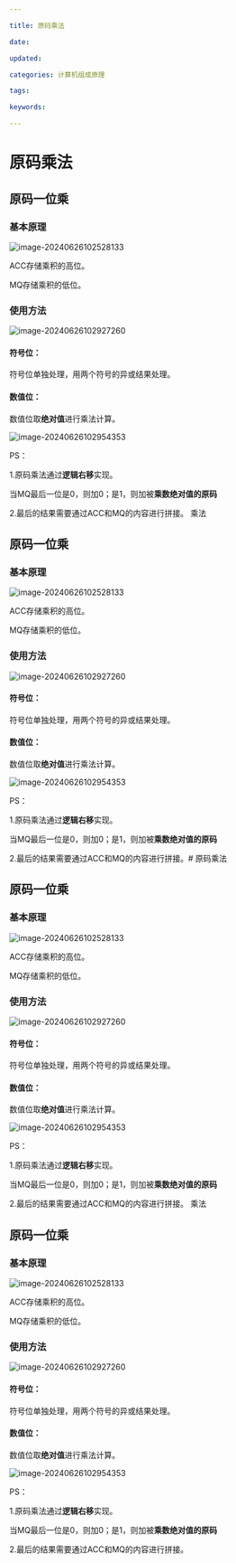 ```yaml
---

title: 原码乘法

date: 

updated: 

categories: 计算机组成原理

tags: 

keywords: 

---
```

# 原码乘法

## 原码一位乘

### 基本原理

![image-20240626102528133](../TyporaImage/计算机组成原理图片/image-20240626102528133.png)

ACC存储乘积的高位。

MQ存储乘积的低位。

### 使用方法

![image-20240626102927260](../TyporaImage/计算机组成原理图片/image-20240626102927260.png)

#### 符号位：

符号位单独处理，用两个符号的异或结果处理。

#### 数值位：

数值位取**绝对值**进行乘法计算。

![image-20240626102954353](../TyporaImage/计算机组成原理图片/image-20240626102954353.png)

PS：

1.原码乘法通过**逻辑右移**实现。

当MQ最后一位是0，则加0；是1，则加被**乘数绝对值的原码**

2.最后的结果需要通过ACC和MQ的内容进行拼接。
乘法

## 原码一位乘

### 基本原理

![image-20240626102528133](../TyporaImage/计算机组成原理图片/image-20240626102528133.png)

ACC存储乘积的高位。

MQ存储乘积的低位。

### 使用方法

![image-20240626102927260](../TyporaImage/计算机组成原理图片/image-20240626102927260.png)

#### 符号位：

符号位单独处理，用两个符号的异或结果处理。

#### 数值位：

数值位取**绝对值**进行乘法计算。

![image-20240626102954353](../TyporaImage/计算机组成原理图片/image-20240626102954353.png)

PS：

1.原码乘法通过**逻辑右移**实现。

当MQ最后一位是0，则加0；是1，则加被**乘数绝对值的原码**

2.最后的结果需要通过ACC和MQ的内容进行拼接。# 原码乘法

## 原码一位乘

### 基本原理

![image-20240626102528133](../TyporaImage/计算机组成原理图片/image-20240626102528133.png)

ACC存储乘积的高位。

MQ存储乘积的低位。

### 使用方法

![image-20240626102927260](../TyporaImage/计算机组成原理图片/image-20240626102927260.png)

#### 符号位：

符号位单独处理，用两个符号的异或结果处理。

#### 数值位：

数值位取**绝对值**进行乘法计算。

![image-20240626102954353](../TyporaImage/计算机组成原理图片/image-20240626102954353.png)

PS：

1.原码乘法通过**逻辑右移**实现。

当MQ最后一位是0，则加0；是1，则加被**乘数绝对值的原码**

2.最后的结果需要通过ACC和MQ的内容进行拼接。
乘法

## 原码一位乘

### 基本原理

![image-20240626102528133](../TyporaImage/计算机组成原理图片/image-20240626102528133.png)

ACC存储乘积的高位。

MQ存储乘积的低位。

### 使用方法

![image-20240626102927260](../TyporaImage/计算机组成原理图片/image-20240626102927260.png)

#### 符号位：

符号位单独处理，用两个符号的异或结果处理。

#### 数值位：

数值位取**绝对值**进行乘法计算。

![image-20240626102954353](../TyporaImage/计算机组成原理图片/image-20240626102954353.png)

PS：

1.原码乘法通过**逻辑右移**实现。

当MQ最后一位是0，则加0；是1，则加被**乘数绝对值的原码**

2.最后的结果需要通过ACC和MQ的内容进行拼接。